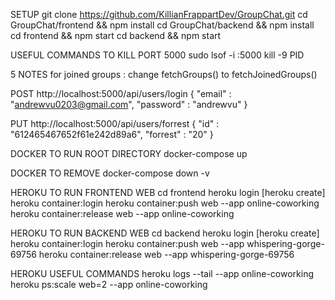 SETUP 
git clone https://github.com/KillianFrappartDev/GroupChat.git
cd GroupChat/frontend && npm install
cd GroupChat/backend && npm install
cd frontend && npm start
cd backend && npm start

USEFUL COMMANDS
TO KILL PORT 5000 
sudo lsof -i :5000
kill -9 PID

5 NOTES
for joined groups : change fetchGroups() to fetchJoinedGroups()

POST http://localhost:5000/api/users/login
{
    "email" : "andrewvu0203@gmail.com",
    "password" : "andrewvu"
}

PUT http://localhost:5000/api/users/forrest
{
    "id" : "612465467652f61e242d89a6",
    "forrest" : "20"
}

DOCKER TO RUN ROOT DIRECTORY
docker-compose up

DOCKER TO REMOVE 
docker-compose down -v

HEROKU TO RUN FRONTEND WEB
cd frontend
heroku login
[heroku create]
heroku container:login 
heroku container:push web --app online-coworking
heroku container:release web --app online-coworking

HEROKU TO RUN BACKEND WEB
cd backend
heroku login
[heroku create]
heroku container:login
heroku container:push web --app whispering-gorge-69756
heroku container:release web  --app whispering-gorge-69756

HEROKU USEFUL COMMANDS
heroku logs --tail --app online-coworking
heroku ps:scale web=2 --app online-coworking

